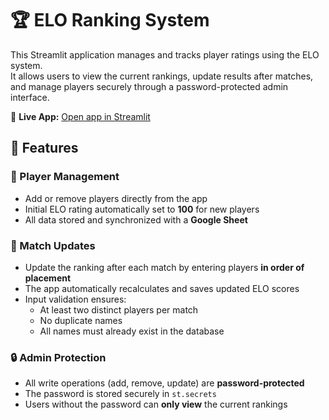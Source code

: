 # 🏆 ELO Ranking System

This Streamlit application manages and tracks player ratings using the ELO system.  
It allows users to view the current rankings, update results after matches, and manage players securely through a password-protected admin interface.

📍 **Live App:** [Open app in Streamlit](https://ranking-boccio.streamlit.app/)

## 🚀 Features

### 👥 Player Management
- Add or remove players directly from the app  
- Initial ELO rating automatically set to **100** for new players  
- All data stored and synchronized with a **Google Sheet**

### 🧮 Match Updates
- Update the ranking after each match by entering players **in order of placement**  
- The app automatically recalculates and saves updated ELO scores  
- Input validation ensures:
  - At least two distinct players per match  
  - No duplicate names  
  - All names must already exist in the database

### 🔒 Admin Protection
- All write operations (add, remove, update) are **password-protected**  
- The password is stored securely in `st.secrets`  
- Users without the password can **only view** the current rankings